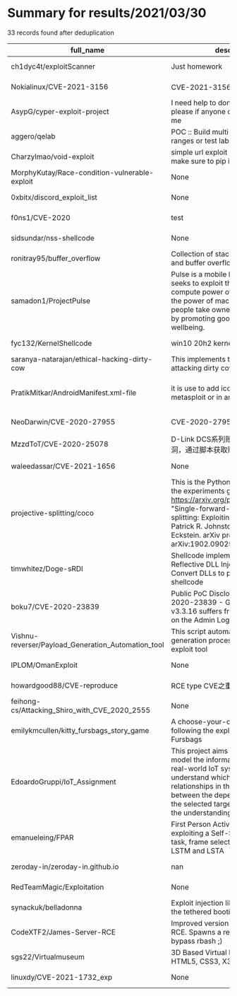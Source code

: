 
# Summary for results/2021/03/30
    
33 records found after deduplication

| full_name | description | html_url | matched_list | matched_count | pushed_at | size | stargazers_count | language | forks_count |
|----------------------------------------------------|-----------------------------------------------------------------------------------------------------------------------------------------------------------------------------------------------------------------------------------------------------------------|-----------------------------------------------------------------------|---------------------------------------------|-----------------|---------------------------|--------|--------------------|------------------|---------------|
| ch1dyc4t/exploitScanner | Just homework | https://github.com/ch1dyc4t/exploitScanner | ['exploit'] | 1 | 2021-03-30 14:45:52+00:00 | 10 | 0 | Python | 0 |
| Nokialinux/CVE-2021-3156 | CVE-2021-3156漏洞修复Shell | https://github.com/Nokialinux/CVE-2021-3156 | ['cve-2'] | 1 | 2021-03-30 06:58:11+00:00 | 3922 | 1 | | 0 |
| AsypG/cyper-exploit-project | I need help to done this UNI project, please if anyone can do that contact me | https://github.com/AsypG/cyper-exploit-project | ['exploit'] | 1 | 2021-03-30 19:29:01+00:00 | 0 | 0 | | 0 |
| aggero/qelab | POC :: Build multi-architecture attack ranges or test labs for verification. | https://github.com/aggero/qelab | ['attack poc'] | 1 | 2021-03-30 19:34:31+00:00 | 23 | 0 | Shell | 0 |
| Charzylmao/void-exploit | simple url exploit made in python. make sure to pip install clipboard | https://github.com/Charzylmao/void-exploit | ['exploit'] | 1 | 2021-03-30 17:30:04+00:00 | 6300 | 0 | Python | 0 |
| MorphyKutay/Race-condition-vulnerable-exploit | None | https://github.com/MorphyKutay/Race-condition-vulnerable-exploit | ['exploit'] | 1 | 2021-03-30 17:36:38+00:00 | 1 | 0 | Python | 0 |
| 0xbitx/discord_exploit_list | None | https://github.com/0xbitx/discord_exploit_list | ['exploit'] | 1 | 2021-03-30 16:02:28+00:00 | 48 | 1 | Python | 0 |
| f0ns1/CVE-2020 | test | https://github.com/f0ns1/CVE-2020 | ['cve-2'] | 1 | 2021-03-30 15:53:20+00:00 | 13599 | 0 | | 0 |
| sidsundar/nss-shellcode | None | https://github.com/sidsundar/nss-shellcode | ['shellcode'] | 1 | 2021-03-30 13:58:19+00:00 | 380 | 0 | Python | 0 |
| ronitray95/buffer_overflow | Collection of stack smashing exploits and buffer overflow attacks | https://github.com/ronitray95/buffer_overflow | ['exploit'] | 1 | 2021-03-30 13:49:04+00:00 | 4 | 0 | C | 0 |
| samadon1/ProjectPulse | Pulse is a mobile health platform that seeks to exploit the ever-expanding compute power of smart devices and the power of machine learning to help people take ownership of their health by promoting good health and wellbeing. | https://github.com/samadon1/ProjectPulse | ['exploit'] | 1 | 2021-03-30 10:15:51+00:00 | 86977 | 0 | Dart | 0 |
| fyc132/KernelShellcode | win10 20h2 kernel shellcode support | https://github.com/fyc132/KernelShellcode | ['shellcode'] | 1 | 2021-03-30 08:55:16+00:00 | 1 | 2 | Assembly | 1 |
| saranya-natarajan/ethical-hacking-dirty-cow | This implements two exploits attacking dirty cow vulnerability | https://github.com/saranya-natarajan/ethical-hacking-dirty-cow | ['exploit'] | 1 | 2021-03-30 09:50:07+00:00 | 3 | 0 | Shell | 0 |
| PratikMitkar/AndroidManifest.xml-file | it is use to add icon for apk payload in metasploit or in any android app | https://github.com/PratikMitkar/AndroidManifest.xml-file | ['metasploit module OR metasploit payload'] | 1 | 2021-03-30 08:09:08+00:00 | 2 | 0 | nan | 0 |
| NeoDarwin/CVE-2020-27955 | CVE-2020-27955 Poc | https://github.com/NeoDarwin/CVE-2020-27955 | ['cve poc', 'cve-2'] | 2 | 2021-03-30 07:19:11+00:00 | 0 | 0 | Batchfile | 0 |
| MzzdToT/CVE-2020-25078 | D-Link DCS系列账号密码信息泄露漏洞，通过脚本获取账号密码，可批量。 | https://github.com/MzzdToT/CVE-2020-25078 | ['cve-2'] | 1 | 2021-03-30 07:10:34+00:00 | 70 | 2 | Python | 2 |
| waleedassar/CVE-2021-1656 | None | https://github.com/waleedassar/CVE-2021-1656 | ['cve-2'] | 1 | 2021-03-30 05:31:22+00:00 | 12170 | 17 | C++ | 11 |
| projective-splitting/coco | This is the Python code for running the experiments given in https://arxiv.org/pdf/1902.09025.pdf, "Single-forward-step projective splitting: Exploiting cocoercivity", Patrick R. Johnstone and Jonathan Eckstein. arXiv preprint arXiv:1902.09025 (2019). | https://github.com/projective-splitting/coco | ['exploit'] | 1 | 2021-03-30 14:29:41+00:00 | 32361 | 0 | Python | 0 |
| timwhitez/Doge-sRDI | Shellcode implementation of Reflective DLL Injection by Golang. Convert DLLs to position independent shellcode | https://github.com/timwhitez/Doge-sRDI | ['shellcode'] | 1 | 2021-03-30 02:11:20+00:00 | 88 | 25 | Go | 6 |
| boku7/CVE-2020-23839 | Public PoC Disclosure for CVE-2020-23839 - GetSimple CMS v3.3.16 suffers from a Reflected XSS on the Admin Login Portal | https://github.com/boku7/CVE-2020-23839 | ['cve poc', 'cve-2'] | 2 | 2021-03-30 00:50:21+00:00 | 4175 | 6 | Python | 0 |
| Vishnu-reverser/Payload_Generation_Automation_tool | This script automate payload generation process using Msfvenom exploit tool | https://github.com/Vishnu-reverser/Payload_Generation_Automation_tool | ['exploit'] | 1 | 2021-03-30 06:52:37+00:00 | 18 | 0 | Python | 0 |
| IPLOM/OmanExploit | None | https://github.com/IPLOM/OmanExploit | ['exploit'] | 1 | 2021-03-30 17:14:17+00:00 | 4 | 0 | | 0 |
| howardgood88/CVE-reproduce | RCE type CVE之重現 | https://github.com/howardgood88/CVE-reproduce | ['rce'] | 1 | 2021-03-30 13:49:55+00:00 | 10892 | 0 | Python | 1 |
| feihong-cs/Attacking_Shiro_with_CVE_2020_2555 | None | https://github.com/feihong-cs/Attacking_Shiro_with_CVE_2020_2555 | ['cve-2'] | 1 | 2021-03-30 16:42:03+00:00 | 85366 | 29 | Java | 7 |
| emilykmcullen/kitty_fursbags_story_game | A choose-your-own adventure game following the exploits of Kitty Fursbags | https://github.com/emilykmcullen/kitty_fursbags_story_game | ['exploit'] | 1 | 2021-03-30 10:03:26+00:00 | 956 | 1 | JavaScript | 0 |
| EdoardoGruppi/IoT_Assignment | This project aims to analyze and model the information retrieved by a real-world IoT system in order to understand which are the relationships in the dataset chosen between the dependent variables and the selected target feature. To help the understanding | https://github.com/EdoardoGruppi/IoT_Assignment | ['exploit'] | 1 | 2021-03-30 08:55:41+00:00 | 700 | 0 | Jupyter Notebook | 0 |
| emanueleing/FPAR | First Person Activity Recognition exploiting a Self-Supervised motion task, frame selection, a double Conv-LSTM and LSTA | https://github.com/emanueleing/FPAR | ['exploit'] | 1 | 2021-03-30 16:48:59+00:00 | 18316 | 0 | Jupyter Notebook | 0 |
| zeroday-in/zeroday-in.github.io | nan | https://github.com/zeroday-in/zeroday-in.github.io | ['zeroday'] | 1 | 2021-03-30 08:05:47+00:00 | 57005 | 0 | nan | 0 |
| RedTeamMagic/Exploitation | None | https://github.com/RedTeamMagic/Exploitation | ['exploit'] | 1 | 2021-03-30 15:36:39+00:00 | 5 | 0 | | 0 |
| synackuk/belladonna | Exploit injection library that facilitates the tethered booting of iOS devices. | https://github.com/synackuk/belladonna | ['exploit'] | 1 | 2021-03-30 16:59:10+00:00 | 279 | 9 | C | 3 |
| CodeXTF2/James-Server-RCE | Improved version of the james server RCE. Spawns a reverse shell that can bypass rbash ;) | https://github.com/CodeXTF2/James-Server-RCE | ['rce'] | 1 | 2021-03-30 09:32:15+00:00 | 6 | 0 | Python | 0 |
| sgs22/Virtualmuseum | 3D Based Virtual Museum exploiting HTML5, CSS3, X3D (X3DOM) | https://github.com/sgs22/Virtualmuseum | ['exploit'] | 1 | 2021-03-30 15:31:53+00:00 | 234658 | 0 | JavaScript | 0 |
| linuxdy/CVE-2021-1732_exp | None | https://github.com/linuxdy/CVE-2021-1732_exp | ['cve-2'] | 1 | 2021-03-30 08:32:03+00:00 | 33960 | 0 | | 2 |
